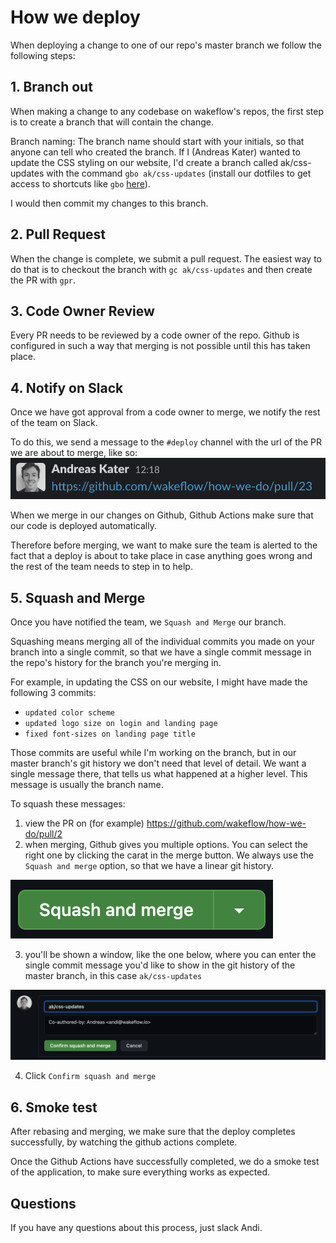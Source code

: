 # How we deploy

When deploying a change to one of our repo's master branch we follow the following steps:

## 1. Branch out

When making a change to any codebase on wakeflow's repos, the first step is to create a branch that will contain the change.

Branch naming:
The branch name should start with your initials, so that anyone can tell who created the branch. If I (Andreas Kater) wanted to update the CSS styling on our website, I'd create a branch called ak/css-updates with the command `gbo ak/css-updates` (install our dotfiles to get access to shortcuts like `gbo` [here](/dotfiles.md)).

I would then commit my changes to this branch.

## 2. Pull Request

When the change is complete, we submit a pull request. The easiest way to do that is to checkout the branch with `gc ak/css-updates` and then create the PR with `gpr`.

## 3. Code Owner Review

Every PR needs to be reviewed by a code owner of the repo. Github is configured in such a way that merging is not possible until this has taken place.  

## 4. Notify on Slack

Once we have got approval from a code owner to merge, we notify the rest of the team on Slack. 

To do this, we send a message to the `#deploy` channel with the url of the PR we are about to merge, like so:
![PR on slack](/images/slack-pr.png)

When we merge in our changes on Github, Github Actions make sure that our code is deployed automatically. 

Therefore before merging, we want to make sure the team is alerted to the fact that a deploy is about to take place in case anything goes wrong and the rest of the team needs to step in to help. 

## 5. Squash and Merge

Once you have notified the team, we `Squash and Merge` our branch.

Squashing means merging all of the individual commits you made on your branch into a single commit, so that we have a single commit message in the repo's history for the branch you're merging in. 

For example, in updating the CSS on our website, I might have made the following 3 commits:

* `updated color scheme` 
* `updated logo size on login and landing page`
* `fixed font-sizes on landing page title` 

Those commits are useful while I'm working on the branch, but in our master branch's git history we don't need that level of detail. We want a single message there, that tells us what happened at a higher level. This message is usually the branch name. 

To squash these messages:
1. view the PR on (for example) https://github.com/wakeflow/how-we-do/pull/2
2. when merging, Github gives you multiple options. You can select the right one by clicking the carat in the merge button. We always use the `Squash and merge` option, so that we have a linear git history. 

![squash and merge](/images/squash-and-merge.png) 

3. you'll be shown a window, like the one below, where you can enter the single commit message you'd like to show in the git history of the master branch, in this case `ak/css-updates`

![squash message](/images/squash-message.png)  

4. Click `Confirm squash and merge`
 
## 6. Smoke test

After rebasing and merging, we make sure that the deploy completes successfully, by watching the github actions complete. 

Once the Github Actions have successfully completed, we do a smoke test of the application, to make sure everything works as expected.


## Questions

If you have any questions about this process, just slack Andi.